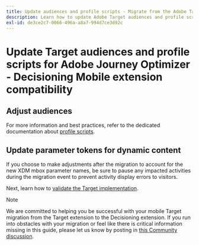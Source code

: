 ```yaml
---
title: Update audiences and profile scripts - Migrate from the Adobe Target to the Adobe Journey Optimizer - Decisioning Mobile extension
description: Learn how to update Adobe Target audiences and profile scripts for compatibility with Experience Platform Web SDK.
exl-id: de3ce2c7-0066-496a-a8a7-994d7ce3d92c
---
```

# Update Target audiences and profile scripts for Adobe Journey Optimizer - Decisioning Mobile extension compatibility


## Adjust audiences


For more information and best practices, refer to the dedicated documentation about [profile scripts](https://experienceleague.adobe.com/docs/target/using/audiences/visitor-profiles/profile-parameters.html). 

## Update parameter tokens for dynamic content



If you choose to make adjustments after the migration to account for the new XDM mbox parameter names, be sure to pause any impacted activities during the migration event to prevent activity display errors to visitors.

Next, learn how to [validate the Target implementation](validate.md).

>[!NOTE]
>
>We are committed to helping you be successful with your mobile Target migration from the Target extension to the Decisioning extension. If you run into obstacles with your migration or feel like there is critical information missing in this guide, please let us know by posting in [this Community discussion](https://experienceleaguecommunities.adobe.com/t5/adobe-experience-platform-data/tutorial-discussion-migrate-target-from-at-js-to-web-sdk/m-p/575587#M463).
